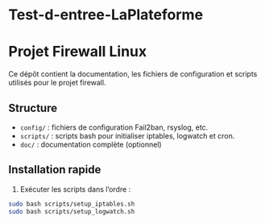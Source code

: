 # Test-d-entree-LaPlateforme
# Projet Firewall Linux

Ce dépôt contient la documentation, les fichiers de configuration et scripts utilisés pour le projet firewall.

## Structure

- `config/` : fichiers de configuration Fail2ban, rsyslog, etc.
- `scripts/` : scripts bash pour initialiser iptables, logwatch et cron.
- `doc/` : documentation complète (optionnel)

## Installation rapide

1. Exécuter les scripts dans l’ordre :

```bash
sudo bash scripts/setup_iptables.sh
sudo bash scripts/setup_logwatch.sh

